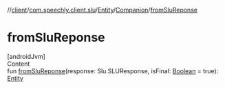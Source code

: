 //[client](../../../index.md)/[com.speechly.client.slu](../../index.md)/[Entity](../index.md)/[Companion](index.md)/[fromSluReponse](from-slu-reponse.md)



# fromSluReponse  
[androidJvm]  
Content  
fun [fromSluReponse](from-slu-reponse.md)(response: Slu.SLUResponse, isFinal: [Boolean](https://kotlinlang.org/api/latest/jvm/stdlib/kotlin/-boolean/index.html) = true): [Entity](../index.md)  



